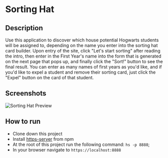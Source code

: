 # Sorting Hat

## Description
Use this application to discover which house potential Hogwarts students will be assigned to, depending on the name you enter into the sorting hat card builder. Upon entry of the site, click "Let's start sorting" after reading the intro, then enter in the First Year's name into the form that is generated on the next page that pops up, and finally click the "Sort!" button to see the final result. You can enter as many names of first years as you'd like, and if you'd like to expel a student and remove their sorting card, just click the "Expel" button on the card of that student.

## Screenshots
![Sorting Hat Preview]()

## How to run
* Clone down this project
* Install [https-server](https://www.npmjs.com/package/http-server) from npm
* At the root of this project run the following command: `hs -p 8888`;
* In your browser navigate to `https://localhost:8888`
